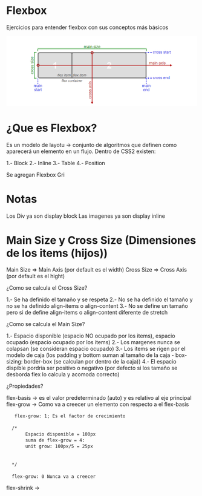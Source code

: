 # Flexbox

Ejercicios para entender flexbox con sus conceptos más básicos


![Screenshot](basico.png)


# ¿Que es Flexbox?

Es un modelo de layotu -> conjunto de algoritmos que definen como aparecerá un elemento en un flujo.
Dentro de CSS2 existen:

1.-  Block
2.- Inline
3.- Table
4.- Position

Se agregan 
Flexbox
Gri

# Notas

Los Div ya son display block
Las imagenes ya son display inline

# Main Size y Cross Size (Dimensiones de los items (hijos))

Main Size => Main Axis (por default es el width) 
Cross Size => Cross Axis (por default es el hight) 

¿Como se calcula el Cross Size?

1.- Se ha definido el tamaño y se respeta
2.- No se ha definido el tamaño y no se ha definido align-items o align-content
3.- No se define un tamaño pero si de define align-items o align-content diferente de stretch

¿Como se calcula el Main Size?

1.- Espacio disponible (espacio NO ocupado por los items), espacio ocupado (espacio ocupado por los items)
2.- Los margenes nunca se colapsan (se consideran espacio ocupado)
3.- Los items se rigen por el modelo de caja (los padding y bottom suman al tamaño de la caja - box-sizing: border-box (se calculan por dentro de la caja))
4.- El espacio dispible pordría ser positivo o negativo (por defecto si los tamaño se desborda flex lo calcula y acomoda correcto)

¿Propiedades?

flex-basis -> es el valor predeterminado (auto) y es relativo al eje principal 
flex-grow -> Como va a creecer un elemento con respecto a el flex-basis
       
       flex-grow: 1; Es el factor de crecimiento

      /*
           Espacio disponible = 100px
           suma de flex-grow = 4:
           unit grow: 100px/5 = 25px


      */

      flex-grow: 0 Nunca va a creecer

flex-shrink -> 

